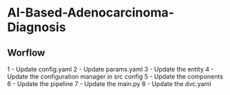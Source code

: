 # AI-Based-Adenocarcinoma-Diagnosis

## Worflow

1 - Update config.yaml
2 - Update params.yaml
3 - Update the entity
4 - Update the configuration manager in src config
5 - Update the components
6 - Update the pipeline
7 - Update the main.py
8 - Update the dvc.yaml

